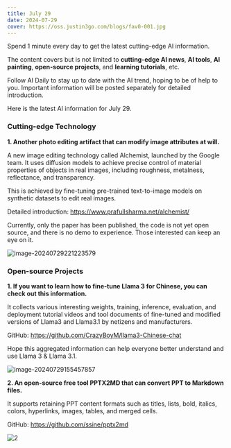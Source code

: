```yaml
---
title: July 29
date: 2024-07-29
cover: https://oss.justin3go.com/blogs/fav0-001.jpg
---
```


Spend 1 minute every day to get the latest cutting-edge AI information.

The content covers but is not limited to **cutting-edge AI news**, **AI tools**, **AI painting**, **open-source projects**, and **learning tutorials**, etc.

Follow AI Daily to stay up to date with the AI trend, hoping to be of help to you. Important information will be posted separately for detailed introduction.

Here is the latest AI information for July 29.

### Cutting-edge Technology

**1. Another photo editing artifact that can modify image attributes at will.**

A new image editing technology called Alchemist, launched by the Google team. It uses diffusion models to achieve precise control of material properties of objects in real images, including roughness, metalness, reflectance, and transparency.

This is achieved by fine-tuning pre-trained text-to-image models on synthetic datasets to edit real images.

Detailed introduction: https://www.prafullsharma.net/alchemist/

Currently, only the paper has been published, the code is not yet open source, and there is no demo to experience. Those interested can keep an eye on it.

![image-20240729221223579](https://cdn.jsdelivr.net/gh/freelander/oss@master/ai-daily/2024-07-29/image-20240729221223579.png)

### Open-source Projects

**1. If you want to learn how to fine-tune Llama 3 for Chinese, you can check out this information.**

It collects various interesting weights, training, inference, evaluation, and deployment tutorial videos and tool documents of fine-tuned and modified versions of Llama3 and Llama3.1 by netizens and manufacturers.

GitHub: https://github.com/CrazyBoyM/llama3-Chinese-chat

Hope this aggregated information can help everyone better understand and use Llama 3 & Llama 3.1.

![image-20240729155457857](https://cdn.jsdelivr.net/gh/freelander/oss@master/ai-daily/2024-07-29/image-20240729155457857.png)

**2. An open-source free tool PPTX2MD that can convert PPT to Markdown files.**

It supports retaining PPT content formats such as titles, lists, bold, italics, colors, hyperlinks, images, tables, and merged cells.

GitHub: https://github.com/ssine/pptx2md

![2](https://cdn.jsdelivr.net/gh/freelander/oss@master/ai-daily/2024-07-29/pic2.png)
